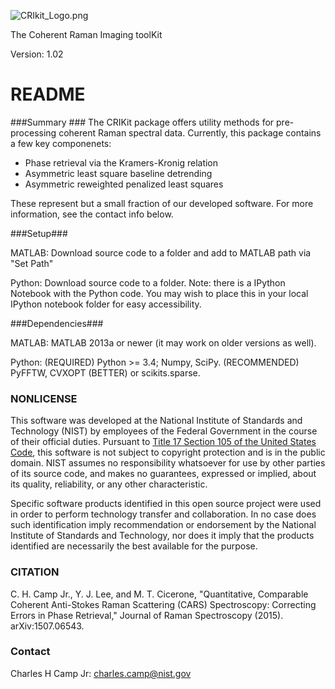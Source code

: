 ![CRIkit_Logo.png](https://github.com/CoherentRamanNIST/CRIkit/blob/master/CRIkit_Logo.png)

The Coherent Raman Imaging toolKit

Version: 1.02

# README #

###Summary ###
The CRIKit package offers utility methods for pre-processing coherent Raman spectral data. Currently,
this package contains a few key componenets:
* Phase retrieval via the Kramers-Kronig relation
* Asymmetric least square baseline detrending
* Asymmetric reweighted penalized least squares

These represent but a small fraction of our developed software. For more information, see the contact info below.

###Setup###

MATLAB: Download source code to a folder and add to MATLAB path via "Set Path"

Python: Download source code to a folder. Note: there is a IPython Notebook with the Python code. You may wish to place this
in your local IPython notebook folder for easy accessibility.

###Dependencies###

MATLAB: MATLAB 2013a or newer (it may work on older versions as well).

Python: (REQUIRED) Python >= 3.4; Numpy, SciPy. (RECOMMENDED) PyFFTW, CVXOPT (BETTER) or scikits.sparse.

### NONLICENSE ###
This software was developed at the National Institute of Standards and Technology (NIST) by
employees of the Federal Government in the course of their official duties. Pursuant to 
[Title 17 Section 105 of the United States Code](http://www.copyright.gov/title17/92chap1.html#105), 
this software is not subject to copyright protection and is in the public domain. 
NIST assumes no responsibility whatsoever for use by other parties of its source code, 
and makes no guarantees, expressed or implied, about its quality, reliability, or any other characteristic.

Specific software products identified in this open source project were used in order
to perform technology transfer and collaboration. In no case does such identification imply
recommendation or endorsement by the National Institute of Standards and Technology, nor
does it imply that the products identified are necessarily the best available for the
purpose.

### CITATION ###
C. H. Camp Jr., Y. J. Lee, and M. T. Cicerone, "Quantitative, Comparable Coherent Anti-Stokes Raman Scattering
(CARS) Spectroscopy: Correcting Errors in Phase Retrieval," Journal of Raman Spectroscopy (2015). arXiv:1507.06543.


### Contact ###
Charles H Camp Jr: [charles.camp@nist.gov](mailto:charles.camp@nist.gov)
